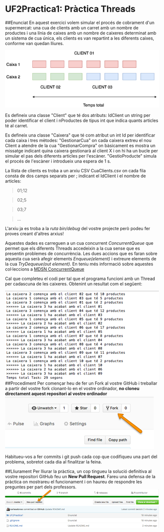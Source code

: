# UF2Practica1: Pràctica Threads
##Enunciat
En aquest exercici volem simular el procés de cobrament d'un supermercat: una cua de clients amb un carret amb un nombre de productes i una línia de caixes amb un nombre de caixeres determinat amb un sistema de cua única, els clients es van repartint a les diferents caixes, conforme van quedan lliures.


![Threads](img/hilos.png)


Es defineix una classe "Client" que té dos atributs: IdClient un string per poder identificar el client i nProductes de tipus int que indica quants articles té al carret.

Es defineix una classe "Caixera" que té com atribut un int Id per identificar cada caixa i tres mètodes:
"GestionarCua" on cada caixera extreu el nou Client a atendre de la cua
"GestionarCompra" on bàsicament es mostra un missatge indicant quina caixera gestionarà al client X i on hi ha un bucle per simular el pas dels diferents articles per l'escàner.
"GestioProducte" simula el procés de l'escàner i introdueix una espera de 1 s.

La llista de clients es troba a un arxiu CSV CuaClients.csv on cada fila consta de dos camps separats per ; indicant el IdClient i el nombre de articles:

 > 01;12
 
 > 02;5
 
 > 03;7
 
 > ...
 
L'arxiu ja es troba a la *ruta bin/debug* del vostre projecte però podeu fer proves creant d'altres arxius!

Aquestes dades es carreguen a un cua concurrent *ConcurrentQueue* que permet que els diferents Threads accedeixin a la cua sense que es presentin problemes de concurrència. Les dues accions que es faran sobre aquesta cua serà afegir elements *Enqueue(element)* i extreure elements de la cua *TryDequeue(out element)*. En teniu més informació sobre aquestes col·leccions a [MDSN ConcurrentQueue](https://msdn.microsoft.com/en-us/library/dd267265(v=vs.110).aspx)
 
 
 Cal que completeu el codi per tal que el programa funcioni amb un Thread per cadascuna de les caixeres. Obtenint un resultat com el següent:
 
 ![Resultat](img/pract03.png)
##Procediment
Per començar heu de fer un Fork al vostre GitHub i treballar a partir del vostre fork clonant-lo en el vostre ordinador, **no cloneu directament aquest repositori al vostre ordinador**
![Fork](img/practica01.png)

Habitueu-vos a fer commits i git push cada cop que codifiqueu una part del problema, sobretot cada dia al finalitzar la feina.

##Lliurament
Per lliurar la pràctica, un cop tingueu la solució definitiva al vostre repositori GitHub feu un **New Pull Request**. Fareu una defensa de la pràctica on mostrareu el funcionament i on haureu de respondre les preguntes per part dels professors.
![Pull Request](img/practica02.png)

